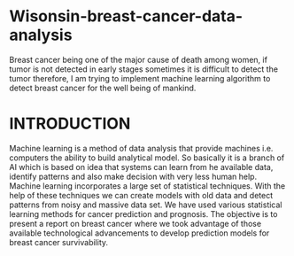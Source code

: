 # Wisonsin-breast-cancer-data-analysis
Breast cancer being one of the major cause of death among women, if tumor is not detected in early stages sometimes it is difficult to detect the tumor therefore, I am trying to implement machine learning algorithm to detect breast cancer for the well being of mankind.

# INTRODUCTION
Machine learning is a method of data analysis that provide machines i.e. computers the ability to build analytical model.
So basically it is a branch of AI which is based on idea that systems can learn from he available data, identify patterns and also make decision with very less human help.
Machine learning incorporates a large set of statistical techniques.
With the help of these techniques we can create models with old data and detect patterns from noisy and massive data set.
We have used various statistical learning methods for cancer prediction and prognosis.
The objective is to present a report on breast cancer where we took advantage of those available technological advancements to develop prediction models for breast cancer survivability.
